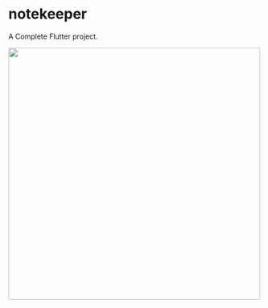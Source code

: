 # notekeeper

A Complete Flutter project.

<img src = "https://user-images.githubusercontent.com/121153074/230022100-8fc3f52b-1895-4b13-9497-9589c793b654.png" height = 500px/>

